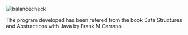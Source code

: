![balancecheck](https://user-images.githubusercontent.com/32956051/104103507-582e6500-5257-11eb-9a55-4d2bb914ca91.PNG)

The program developed has been refered from the book Data Structures and Abstractions with Java by Frank M Carrano

